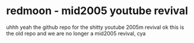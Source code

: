 # redmoon - mid2005 youtube revival
uhhh yeah the github repo for the shitty youtube 2005m revival
ok this is the old repo and we are no longer a mid2005 revival, cya
